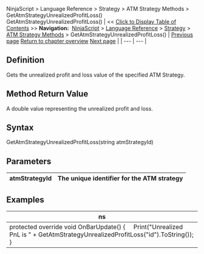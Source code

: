 ﻿
NinjaScript > Language Reference > Strategy > ATM Strategy Methods > GetAtmStrategyUnrealizedProfitLoss()
GetAtmStrategyUnrealizedProfitLoss()
| << [Click to Display Table of Contents](getatmstrategyunrealizedprofit.md) >> **Navigation:**     [NinjaScript](ninjascript-1.md) > [Language Reference](language_reference_wip-1.md) > [Strategy](strategy-1.md) > [ATM Strategy Methods](atm_strategy_methods-1.md) > GetAtmStrategyUnrealizedProfitLoss() | [Previous page](getatmstrategystoptargetorders-1.md) [Return to chapter overview](atm_strategy_methods-1.md) [Next page](getatmstrategyuniqueid-1.md) |
| --- | --- |
## Definition
Gets the unrealized profit and loss value of the specified ATM Strategy.
## 
## Method Return Value
A double value representing the unrealized profit and loss.
 
## Syntax
GetAtmStrategyUnrealizedProfitLoss(string atmStrategyId)
 
## 
## Parameters
| atmStrategyId | The unique identifier for the ATM strategy |
| --- | --- |
## 
## 
## Examples
| ns |
| --- |
| protected override void OnBarUpdate() {      Print("Unrealized PnL is " + GetAtmStrategyUnrealizedProfitLoss("id").ToString()); } |

